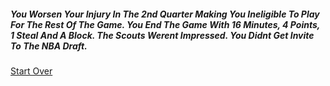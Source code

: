##### You Worsen Your Injury In The 2nd Quarter Making You Ineligible To Play For The Rest Of The Game. You End The Game With 16 Minutes, 4 Points, 1 Steal And A Block. The Scouts Werent Impressed. You Didnt Get Invite To The NBA Draft.

[Start Over](intro.md)